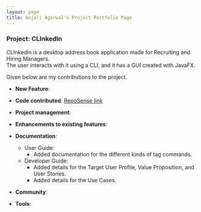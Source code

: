 ```yaml
---
layout: page
title: Anjali Agarwal's Project Portfolio Page
---
```


### Project: CLInkedIn

CLInkedIn is a desktop address book application made for Recruiting and Hiring Managers.  
The user interacts with it using a CLI, and it has a GUI created with JavaFX.

Given below are my contributions to the project.

* **New Feature**:


* **Code contributed**: [RepoSense link](https://nus-cs2103-ay2223s1.github.io/tp-dashboard/?search=agarwal-anjali&breakdown=true)  


* **Project management**:  


* **Enhancements to existing features**:
    

* **Documentation**:
    * User Guide:
      - Added documentation for the different kinds of tag commands.
    * Developer Guide:
      - Added details for the Target User Profile, Value Proposition, and User Stories.
      - Added details for the Use Cases.
        

* **Community**:
    

* **Tools**:

